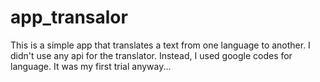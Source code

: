 # app_transalor

This is a simple app that translates a text from one language to another.
I didn't use any api for the translator. Instead, I used google codes for language. It was my first trial anyway...
